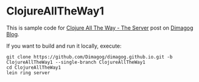 # ClojureAllTheWay1

This is sample code for
[Clojure All The Way - The Server](http://dimagog.github.io/blog/clojure/clojurescript/2013/07/12/making-http-requests-from-clojurescript-with-core.async/)
post on
[Dimagog Blog](http://dimagog.github.io).

If you want to build and run it locally, execute:

```
git clone https://github.com/Dimagog/dimagog.github.io.git -b ClojureAllTheWay1 --single-branch ClojureAllTheWay1
cd ClojureAllTheWay1
lein ring server
```
